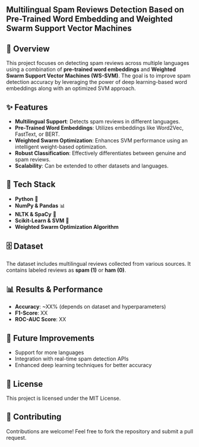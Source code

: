 ## Multilingual Spam Reviews Detection Based on Pre-Trained Word Embedding  and Weighted Swarm Support Vector Machines

## 📌 Overview
This project focuses on detecting spam reviews across multiple languages using a combination of **pre-trained word embeddings** and **Weighted Swarm Support Vector Machines (WS-SVM)**. The goal is to improve spam detection accuracy by leveraging the power of deep learning-based word embeddings along with an optimized SVM approach.


## ✨ Features
- **Multilingual Support**: Detects spam reviews in different languages.  
- **Pre-Trained Word Embeddings**: Utilizes embeddings like Word2Vec, FastText, or BERT.  
- **Weighted Swarm Optimization**: Enhances SVM performance using an intelligent weight-based optimization.  
- **Robust Classification**: Effectively differentiates between genuine and spam reviews.  
- **Scalability**: Can be extended to other datasets and languages.  

## 🔧 Tech Stack
- **Python** 🐍  
- **NumPy & Pandas** 📊  
- **NLTK & SpaCy** 📝  
- **Scikit-Learn & SVM** 🤖    
- **Weighted Swarm Optimization Algorithm**  


## 🗄 Dataset
The dataset includes multilingual reviews collected from various sources. It contains labeled reviews as **spam (1)** or **ham (0)**.  


## 📊 Results & Performance
- **Accuracy**: ~XX% (depends on dataset and hyperparameters)
- **F1-Score**: XX  
- **ROC-AUC Score**: XX  

## 🚀 Future Improvements
- Support for more languages  
- Integration with real-time spam detection APIs  
- Enhanced deep learning techniques for better accuracy  

## 📜 License
This project is licensed under the MIT License.  

## 🤝 Contributing
Contributions are welcome! Feel free to fork the repository and submit a pull request.  


